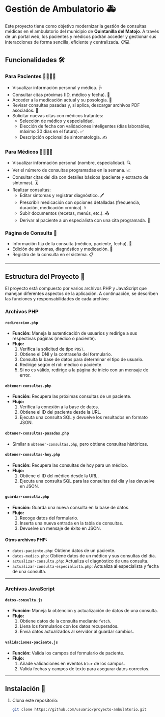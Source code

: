 # Gestión de Ambulatorio 🚑

Este proyecto tiene como objetivo modernizar la gestión de consultas médicas en el ambulatorio del municipio de **Quintanilla del Matojo**. A través de un portal web, los pacientes y médicos podrán acceder y gestionar sus interacciones de forma sencilla, eficiente y centralizada. 📋💻

## Funcionalidades 🛠️

### Para Pacientes 👩‍⚕️👨‍⚕️
- Visualizar información personal y médica. 🩺
- Consultar citas próximas (ID, médico y fecha). 📅
- Acceder a la medicación actual y su posología. 💊
- Revisar consultas pasadas y, si aplica, descargar archivos PDF asociados. 📄
- Solicitar nuevas citas con médicos tratantes:
  - Selección de médico y especialidad.
  - Elección de fecha con validaciones inteligentes (días laborables, máximo 30 días en el futuro). ✅
  - Descripción opcional de sintomatología. ✍️

### Para Médicos 🧑‍⚕️👩‍⚕️
- Visualizar información personal (nombre, especialidad). 🔍
- Ver el número de consultas programadas en la semana. 📈
- Consultar citas del día con detalles básicos (paciente y extracto de síntomas). 🗓️
- Realizar consultas:
  - Editar síntomas y registrar diagnóstico. 🖊️
  - Prescribir medicación con opciones detalladas (frecuencia, duración, medicación crónica). ⚕️
  - Subir documentos (recetas, menús, etc.). 📤
  - Derivar al paciente a un especialista con una cita programada. 🏥

### Página de Consulta 🚪
- Información fija de la consulta (médico, paciente, fecha). 🧾
- Edición de síntomas, diagnóstico y medicación. 💬
- Registro de la consulta en el sistema. 📋

---

## Estructura del Proyecto 📂

El proyecto está compuesto por varios archivos PHP y JavaScript que manejan diferentes aspectos de la aplicación. A continuación, se describen las funciones y responsabilidades de cada archivo:

### Archivos PHP
#### `redireccion.php`
- **Función:** Maneja la autenticación de usuarios y redirige a sus respectivas páginas (médico o paciente).
- **Flujo:**
  1. Verifica la solicitud de tipo `POST`.
  2. Obtiene el DNI y la contraseña del formulario.
  3. Consulta la base de datos para determinar el tipo de usuario.
  4. Redirige según el rol: médico o paciente.
  5. Si no es válido, redirige a la página de inicio con un mensaje de error.

#### `obtener-consultas.php`
- **Función:** Recupera las próximas consultas de un paciente.
- **Flujo:**
  1. Verifica la conexión a la base de datos.
  2. Obtiene el ID del paciente desde la URL.
  3. Ejecuta una consulta SQL y devuelve los resultados en formato JSON.

#### `obtener-consultas-pasadas.php`
- Similar a `obtener-consultas.php`, pero obtiene consultas históricas.

#### `obtener-consultas-hoy.php`
- **Función:** Recupera las consultas de hoy para un médico.
- **Flujo:**
  1. Obtiene el ID del médico desde la URL.
  2. Ejecuta una consulta SQL para las consultas del día y las devuelve en JSON.

#### `guardar-consulta.php`
- **Función:** Guarda una nueva consulta en la base de datos.
- **Flujo:**
  1. Recoge datos del formulario.
  2. Inserta una nueva entrada en la tabla de consultas.
  3. Devuelve un mensaje de éxito en JSON.

#### Otros archivos PHP:
- `datos-paciente.php`: Obtiene datos de un paciente.
- `datos-medico.php`: Obtiene datos de un médico y sus consultas del día.
- `actualizar-consulta.php`: Actualiza el diagnóstico de una consulta.
- `actualizar-consulta-especialista.php`: Actualiza al especialista y fecha de una consulta.

---

### Archivos JavaScript
#### `datos-consulta.js`
- **Función:** Maneja la obtención y actualización de datos de una consulta.
- **Flujo:**
  1. Obtiene datos de la consulta mediante `fetch`.
  2. Llena los formularios con los datos recuperados.
  3. Envía datos actualizados al servidor al guardar cambios.

#### `validaciones-paciente.js`
- **Función:** Valida los campos del formulario de paciente.
- **Flujo:**
  1. Añade validaciones en eventos `blur` de los campos.
  2. Valida fechas y campos de texto para asegurar datos correctos.

---

## Instalación 🚀
1. Clona este repositorio:
   ```bash
   git clone https://github.com/usuario/proyecto-ambulatorio.git

